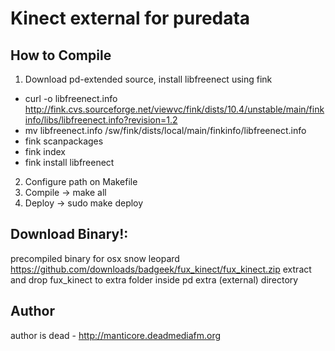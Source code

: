 # Kinect external for puredata

## How to Compile

1. Download pd-extended source, install libfreenect using fink
 * curl -o libfreenect.info http://fink.cvs.sourceforge.net/viewvc/fink/dists/10.4/unstable/main/finkinfo/libs/libfreenect.info?revision=1.2
 * mv libfreenect.info /sw/fink/dists/local/main/finkinfo/libfreenect.info
 * fink scanpackages
 * fink index
 * fink install libfreenect
2. Configure path on Makefile
3. Compile -> make all
4. Deploy -> sudo make deploy

## Download Binary!:

precompiled binary for osx snow leopard
https://github.com/downloads/badgeek/fux_kinect/fux_kinect.zip
extract and drop fux_kinect to extra folder inside pd extra (external)  directory

## Author

author is dead - http://manticore.deadmediafm.org